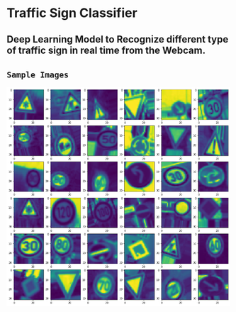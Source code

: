 # Traffic Sign Classifier
## Deep Learning Model to Recognize different type of traffic sign in real time from the Webcam.
## `Sample Images`
![](https://github.com/srajan-kiyotaka/Traffic-Sign-Classifier/blob/master/output.png)
